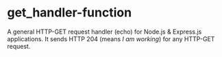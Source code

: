 # get_handler-function
A general HTTP-GET request handler (echo) for Node.js &amp; Express.js applications. It sends HTTP 204 (means *I am working*) for any HTTP-GET request.
